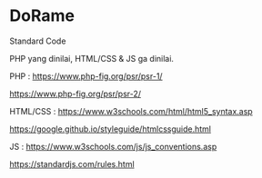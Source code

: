 # DoRame
Standard Code

PHP yang dinilai, HTML/CSS & JS ga dinilai.

PHP :
https://www.php-fig.org/psr/psr-1/ 

https://www.php-fig.org/psr/psr-2/

HTML/CSS :
https://www.w3schools.com/html/html5_syntax.asp

https://google.github.io/styleguide/htmlcssguide.html

JS :
https://www.w3schools.com/js/js_conventions.asp

https://standardjs.com/rules.html
